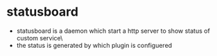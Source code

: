 statusboard
===========
* statusboard is a daemon which start a http server to show status of custom service\
* the status is generated by which plugin is configuered
